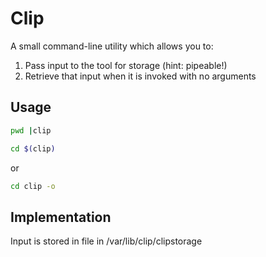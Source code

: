# Clip

A small command-line utility which allows you to:

1. Pass input to the tool for storage (hint: pipeable!)
2. Retrieve that input when it is invoked with no arguments

## Usage

```bash
pwd |clip
```

```bash
cd $(clip)
```

or
```bash
cd clip -o
```

## Implementation
Input is stored in file in /var/lib/clip/clipstorage
